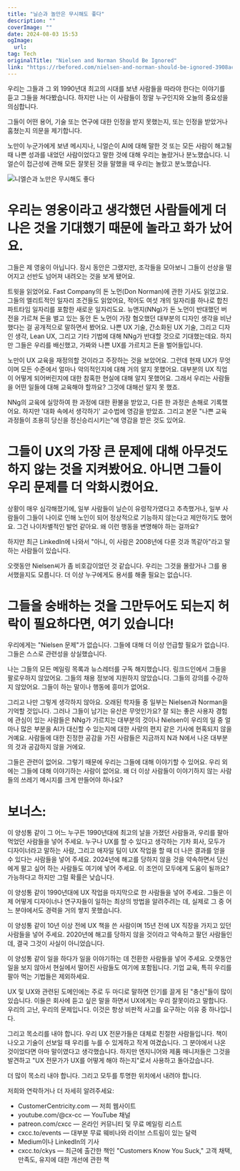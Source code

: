 ```yaml
---
title: "닐슨과 놀만은 무시해도 좋다"
description: ""
coverImage: ""
date: 2024-08-03 15:53
ogImage: 
  url: 
tag: Tech
originalTitle: "Nielsen and Norman Should Be Ignored"
link: "https://rbefored.com/nielsen-and-norman-should-be-ignored-3908aca8085b"
---
```




우리는 그들과 그 외 1990년대 최고의 시대를 보낸 사람들을 따라야 한다는 이야기를 듣고 그들을 쳐다봤습니다. 하지만 나는 이 사람들이 정말 누구인지와 오늘의 중요성을 의심합니다.

그들이 어떤 용어, 기술 또는 연구에 대한 인정을 받지 못했는지, 또는 인정을 받았거나 훔쳤는지 의문을 제기합니다.

노만이 누군가에게 보낸 메시지나, 니얼슨이 AI에 대해 말한 것 또는 모든 사람이 해고될 때 나쁜 성과를 내었던 사람이었다고 말한 것에 대해 우리는 놀랐거나 분노했습니다. 니얼슨이 접근성에 관해 모든 잘못된 것을 말했을 때 우리는 놀랐고 분노했습니다.

![니엘슨과 노만은 무시해도 좋다](/assets/img/NielsenandNormanShouldBeIgnored_0.png)

<div class="content-ad"></div>

# 우리는 영웅이라고 생각했던 사람들에게 더 나은 것을 기대했기 때문에 놀라고 화가 났어요.

그들은 제 영웅이 아닙니다. 잠시 동안은 그랬지만, 조각들을 모아보니 그들이 선상을 떨어지고 선반도 넘어져 내려오는 것을 보게 됐어요.

트윗을 읽었어요. Fast Company의 돈 노먼(Don Norman)에 관한 기사도 읽었고요. 그들의 엘리트적인 일자리 조건들도 읽었어요, 적어도 여섯 개의 일자리를 하나로 합친 파트타임 일자리를 포함한 새로운 일자리도요. 뉴앤지(NNg)가 돈 노먼이 반대했던 버전을 가르쳐 돈을 벌고 있는 동안 돈 노먼이 가장 혐오했던 대부분의 디자인 생각을 비난했다는 걸 공개적으로 말하면서 봤어요. 나쁜 UX 기술, 간소화된 UX 기술, 그리고 디자인 생각, Lean UX, 그리고 기타 기법에 대해 NNg가 반대할 것으로 기대했는데요. 하지만 그들은 우리를 배신했고, 가짜와 나쁜 UX를 가르치고 돈을 벌어들입니다.

<div class="content-ad"></div>

노만이 UX 교육을 재정의할 것이라고 주장하는 것을 보았어요. 그런데 현재 UX가 무엇이며 모든 수준에서 얼마나 악의적인지에 대해 거의 알지 못했어요. 대부분의 UX 직업이 어떻게 되어버린지에 대한 참혹한 현실에 대해 알지 못했어요. 그래서 우리는 사람들을 어떤 일들에 대해 교육해야 할까요? 그것에 대해선 알지 못 했죠.

NNg의 교육에 실망하여 한 과정에 대한 환불을 받았고, 다른 한 과정은 손해로 기록했어요. 하지만 '대화 속에서 생각하기' 교수법에 영감을 받았죠. 그리고 본문 "나쁜 교육 과정들이 조용히 당신을 정신승리시키는"에 영감을 받은 것도 있어요.

# 그들이 UX의 가장 큰 문제에 대해 아무것도 하지 않는 것을 지켜봤어요. 아니면 그들이 우리 문제를 더 악화시켰어요.

상황이 매우 심각해졌기에, 일부 사람들이 닐슨이 유령작가였다고 추측했거나, 일부 사람들이 그들이 나이로 인해 노인이 되어 정상적으로 기능하지 않는다고 제안하기도 했어요. 그건 나이차별적인 발언 같아요. 왜 이런 행동을 변명해야 하는 걸까요?

<div class="content-ad"></div>

하지만 최근 LinkedIn에 나와서 "아니, 이 사람은 2008년에 다룬 것과 똑같아"라고 말하는 사람들이 있습니다.

오랫동안 Nielsen씨가 좀 비호감이었던 것 같습니다. 우리는 그것을 몰랐거나 그를 용서했을지도 모릅니다. 더 이상 누구에게도 용서를 해줄 필요는 없습니다.

# 그들을 숭배하는 것을 그만두어도 되는지 허락이 필요하다면, 여기 있습니다!

우리에게는 "Nielsen 문제"가 없습니다. 그들에 대해 더 이상 언급할 필요가 없습니다. 그들은 스스로 관련성을 상실했습니다.

<div class="content-ad"></div>

나는 그들의 모든 메일링 목록과 뉴스레터를 구독 해지했습니다. 링크드인에서 그들을 팔로우하지 않았어요. 그들의 채용 정보에 지원하지 않았습니다. 그들의 강의를 수강하지 않았어요. 그들이 하는 말이나 행동에 흥미가 없어요.

그리고 나만 그렇게 생각하지 않아요. 오래된 학자들 중 일부는 Nielsen과 Norman을 기억할 것입니다. 그러나 그들이 남기는 유산은 무엇인가요? 잘 되는 좋은 사용자 경험에 관심이 있는 사람들은 NNg가 가르치는 대부분의 것이나 Nielsen이 우리의 일 중 얼마나 많은 부분을 AI가 대신할 수 있는지에 대한 사랑의 편지 같은 기사에 현혹되지 않을 거예요. 사람들에 대한 진정한 공감을 가진 사람들은 지금까지 N과 N에서 나온 대부분의 것과 공감하지 않을 거에요.

그들은 관련이 없어요. 그렇기 때문에 우리는 그들에 대해 이야기할 수 있어요. 우리 외에는 그들에 대해 이야기하는 사람이 없어요. 왜 더 이상 사람들이 이야기하지 않는 사람들의 쓰레기 메시지를 크게 만들어야 하나요?

# 보너스:

<div class="content-ad"></div>

이 양성통 같이 그 어느 누구든 1990년대에 최고의 날을 가졌던 사람들과, 우리를 팔아 먹었던 사람들을 넣어 주세요. 누구나 UX를 할 수 있다고 생각하는 기차 회사, 모두가 디자이너라고 말하는 사람, 그리고 애자일 팀이 UX 작업을 할 때 더 나은 결과를 얻을 수 있다는 사람들을 넣어 주세요. 2024년에 해고를 당하지 않을 것을 약속하면서 당신에게 팔고 싶어 하는 사람들도 여기에 넣어 주세요. 이 조언이 모두에게 도움이 될까요? 가능하다고 하지만 그럴 확률은 낮습니다.

이 양성통 같이 1990년대에 UX 작업을 마지막으로 한 사람들을 넣어 주세요. 그들은 이제 어떻게 디자이너나 연구자들이 일하는 최상의 방법을 알려주려는 데, 실제로 그 중 어느 분야에서도 경력을 거의 쌓지 못했습니다.

이 양성통 같이 10년 이상 전에 UX 책을 쓴 사람이며 15년 전에 UX 직장을 가지고 있던 사람들을 넣어 주세요. 2020년에 해고를 당하지 않을 것이라고 약속하고 팔던 사람들인데, 결국 그것이 사실이 아니었습니다.

이 양성통 같이 일을 하다가 일을 이야기하는 데 전환한 사람들을 넣어 주세요. 오랫동안 일을 보지 않아서 현실에서 떨어진 사람들도 여기에 포함됩니다. 기업 교육, 특히 우리를 팔아 먹는 기법들은 제외하세요.

<div class="content-ad"></div>

UX 및 UX와 관련된 도메인에는 주로 두 마디로 말하면 인기를 끌게 된 "충신"들이 많이 있습니다. 이들은 회사에 듣고 싶은 말을 하면서 UX에게는 우리 잘못이라고 말합니다. 우리의 고난, 우리의 문제입니다. 이것은 항상 비판적 사고를 요구하는 이유 중 하나입니다.

그리고 목소리를 내야 합니다. 우리 UX 전문가들은 대체로 친절한 사람들입니다. 책이 나오고 기술이 선보일 때 우리를 누를 수 있게하고 작게 여겼습니다. 그 분야에서 나온 것이었다면 아마 말이였다고 생각했습니다. 하지만 엔지니어와 제품 매니저들은 그것을 발견하고 "UX 전문가가 UX를 어떻게 해야 하는지"로서 사용하고 돌아갔습니다.

더 많이 목소리 내야 합니다. 그리고 모두를 투명한 위치에서 내려야 합니다.

저희와 연락하거나 더 자세히 알려주세요:

<div class="content-ad"></div>

- CustomerCentricity.com — 저희 웹사이트
- youtube.com/@cx-cc — YouTube 채널
- patreon.com/cxcc — 온라인 커뮤니티 및 무료 메일링 리스트
- cxcc.to/events — 대부분 무료 웨비나와 라이브 스트림이 있는 달력
- Medium이나 LinkedIn의 기사
- cxcc.to/ckys — 최근에 출간한 책인 "Customers Know You Suck," 고객 채택, 만족도, 유지에 대한 개선에 관한 책
